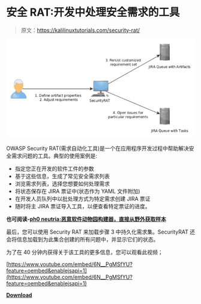# 安全 RAT:开发中处理安全需求的工具

> 原文：<https://kalilinuxtutorials.com/security-rat/>

[![Security RAT : Tool For Handling Security Requirements In Development](img/a416d9fc57dbb027a6227ff2eab70a3b.png "Security RAT : Tool For Handling Security Requirements In Development")](https://2.bp.blogspot.com/--PbJnnPccVc/XN4Fgyq-kwI/AAAAAAAAAYk/NUZ-QMbXjgwLY1fvXH9kpdhlu8c8Lpt2QCLcBGAs/s1600/basic_workflow%2B%25281%2529.png)

OWASP Security RAT(需求自动化工具)是一个在应用程序开发过程中帮助解决安全需求问题的工具。典型的使用案例是:

*   指定您正在开发的软件工件的参数
*   基于这些信息，生成了常见安全需求列表
*   浏览需求列表，选择您想要如何处理需求
*   将状态保存在 JIRA 票证中(状态作为 YAML 文件附加)
*   在开发人员队列中以批处理方式为特定需求创建 JIRA 票证
*   随时将主 JIRA 票证导入工具，以便查看特定票证的进度。

**也可阅读-[ph0 neutria:恶意软件动物园构建器，直接从野外获取样本](https://kalilinuxtutorials.com/ph0neutria/)**

最后，您可以使用 Security RAT 来加载步骤 3 中持久化需求集。SecurityRAT 还会将信息加载到为此集合创建的所有问题中，并显示它们的状态。

为了在 40 分钟内获得关于该工具的更多信息，您可以观看此视频；

[https://www.youtube.com/embed/6N__PgMSfYU?feature=oembed&enablejsapi=1](https://www.youtube.com/embed/6N__PgMSfYU?feature=oembed&enablejsapi=1)

[**Download**](https://github.com/SecurityRAT/SecurityRAT)